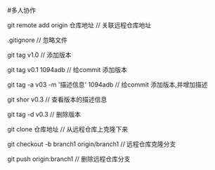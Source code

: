 #多人协作

git remote add origin 仓库地址   // 关联远程仓库地址

.gitignore  // 忽略文件


git tag  v1.0   // 添加版本

git tag v0.1 1094adb  //  给commit 添加版本

git tag -a v03 -m '描述信息' 1094adb  //  给commit 添加版本,并增加描述

git shor v0.3  // 查看版本的描述信息

git tag -d v0.3  // 删除版本

git clone 仓库地址   // 从远程仓库上克隆下来

git checkout -b branch1 origin/branch1  // 远程仓库克隆分支

git push origin:branch1  // 删除远程仓库分支

